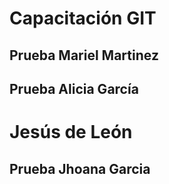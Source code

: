 # Capacitación GIT
## Prueba Mariel Martinez
## Prueba Alicia García
# Jesús de León
## Prueba Jhoana Garcia 

